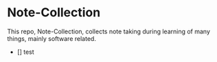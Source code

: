 # Note-Collection

This repo, Note-Collection, collects note taking during learning of many things, mainly software related.

- [] test
